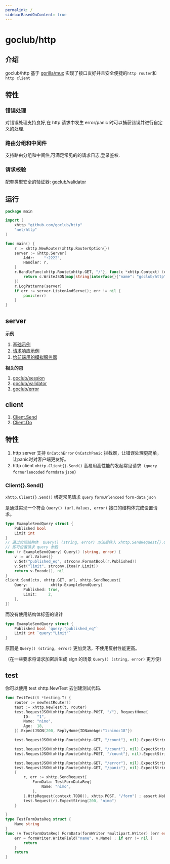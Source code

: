 ```yaml
---
permalink: /
sidebarBasedOnContent: true
---
```


# goclub/http

## 介绍

goclub/http 基于 [gorilla/mux](https://github.com/gorilla/mux) 实现了接口友好并且安全便捷的`http router`和`http client`

## 特性

### 错误处理

对错误处理支持良好,在 http 请求中发生 error/panic 时可以捕获错误并进行自定义的处理.

### 路由分组和中间件

支持路由分组和中间件,可满足常见的的请求日志,登录鉴权.

### 请求校验

配套类型安全的验证器: [goclub/validator](https://github.com/goclub/validator)

## 运行 

```go
package main

import (
	xhttp "github.com/goclub/http"
	"net/http"
)

func main() {
	r := xhttp.NewRouter(xhttp.RouterOption{})
	server := &http.Server{
		Addr:    ":2222",
		Handler: r,
	}
	r.HandleFunc(xhttp.Route{xhttp.GET, "/"}, func(c *xhttp.Context) (err error) {
		return c.WriteJSON(map[string]interface{}{"name": "goclub/http"})
	})
	r.LogPatterns(server)
	if err := server.ListenAndServe(); err != nil {
		panic(err)
	}
}
```


## server

**示例**

1. [基础示例](./example/internal/basic/main.go)
1. [请求响应示例](./example/internal/request_response/main.go)
1. [给前端用的模拟服务器](./example/internal/mock/main.go)

**相关的包**

1. [goclub/session](https://github.com/goclub/session)
2. [goclub/validator](https://github.com/goclub/validator)
3. [goclub/error](https://github.com/goclub/error)

## client

1. [Client.Send](https://pkg.go.dev/github.com/goclub/http#Client.Send)
2. [Client.Do](https://pkg.go.dev/github.com/goclub/http#Client.Do)


## 特性
1. http server 支持 `OnCatchError` `OnCatchPanic` 拦截器，让错误处理更简单，让panic时对客户端更友好。
2. http client  `xhttp.Client{}.Send()` 高易用高性能的发起常见请求（`query` `formurlencoded` `formdata` `json`）


### Client{}.Send()

`xhttp.Client{}.Send()` 绑定常见请求 `query` `formUrlencoed` `form-data` `json`
 
是通过实现一个符合 `Query() (url.Values, error)` 接口的结构体完成设置请求。

```go
type ExampleSendQuery struct {
	Published bool
	Limit int
}
// 通过实现结构体  Query() (string, error) 方法后传入 xhttp.SendRequest{}.Query
// 即可设置请求 query 参数
func (r ExampleSendQuery) Query() (string, error) {
	v := url.Values{}
	v.Set("published_eq", strconv.FormatBool(r.Published))
	v.Set("limit", strconv.Itoa(r.Limit))
	return v.Encode(), nil
}
client.Send(ctx, xhttp.GET, url, xhttp.SendRequest{
    Query:          xhttp.ExampleSendQuery{
        Published: true,
        Limit:     2,
    },
})
```

而没有使用结构体标签的设计
 
```go
type ExampleSendQuery struct {
    Published bool `query:"published_eq"`
    Limit int `query:"Limit"`
}
```

原因是  `Query() (string, error)` 更加灵活，不使用反射性能更高。

（在一些要求将请求加密后生成 sign 的场景 `Query() (string, error)` 更方便）

## test

你可以使用 test xhttp.NewTest 去创建测试代码.

```go
func TestTest(t *testing.T) {
	router := newTestRouter()
	test := xhttp.NewTest(t, router)
	test.RequestJSON(xhttp.Route{xhttp.POST, "/"}, RequestHome{
		ID:   "1",
		Name: "nimo",
		Age:  18,
	}).ExpectJSON(200, ReplyHome{IDNameAge:"1:nimo:18"})

	test.RequestJSON(xhttp.Route{xhttp.GET, "/count"}, nil).ExpectString(200, "1")

	test.RequestJSON(xhttp.Route{xhttp.GET, "/count"}, nil).ExpectString(200, "2")
	test.RequestJSON(xhttp.Route{xhttp.POST, "/count"}, nil).ExpectString(405, "")

	test.RequestJSON(xhttp.Route{xhttp.GET, "/error"}, nil).ExpectString(500, "error")
	test.RequestJSON(xhttp.Route{xhttp.GET, "/panic"}, nil).ExpectString(500, "panic")
	{
		r, err := xhttp.SendRequest{
			FormData: TestFormDataReq{
				Name: "nimo",
			},
		}.HttpRequest(context.TODO(), xhttp.POST, "/form") ; assert.NoError(t, err)
		test.Request(r).ExpectString(200, "nimo")
	}

}
type TestFormDataReq struct {
	Name string
}
func (v TestFormDataReq) FormData(formWriter *multipart.Writer) (err error) {
	err = formWriter.WriteField("name", v.Name) ; if err != nil {
	    return
	}
	return
}
```
